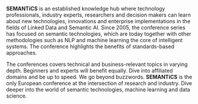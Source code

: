 **SEMANTiCS** is an established knowledge hub where technology professionals, industry experts, researchers and decision makers can learn about new technologies, innovations and enterprise implementations in the fields of Linked Data and Semantic AI. Since 2005, the conference series has focused on semantic technologies, which are today together with other methodologies such as NLP and machine learning the core of intelligent systems. The conference highlights the benefits of standards-based approaches.  

The conferences covers technical and business-relevant topics in varying depth. Beginners and experts will benefit equally. Dive into affiliated domains and be up to speed. We go beyond buzzwords. **SEMANTiCS** is the only European conference at the intersection of research and industry. Dive deeper into the world of semantic technologies, machine learning and data science.
